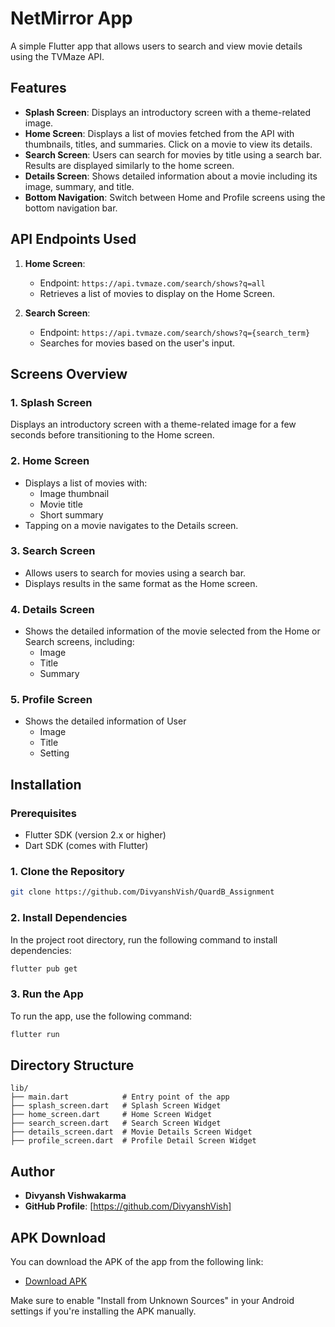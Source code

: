 
# NetMirror App

A simple Flutter app that allows users to search and view movie details using the TVMaze API.

## Features

- **Splash Screen**: Displays an introductory screen with a theme-related image.
- **Home Screen**: Displays a list of movies fetched from the API with thumbnails, titles, and summaries. Click on a movie to view its details.
- **Search Screen**: Users can search for movies by title using a search bar. Results are displayed similarly to the home screen.
- **Details Screen**: Shows detailed information about a movie including its image, summary, and title.
- **Bottom Navigation**: Switch between Home and Profile screens using the bottom navigation bar.

## API Endpoints Used

1. **Home Screen**:
   - Endpoint: `https://api.tvmaze.com/search/shows?q=all`
   - Retrieves a list of movies to display on the Home Screen.

2. **Search Screen**:
   - Endpoint: `https://api.tvmaze.com/search/shows?q={search_term}`
   - Searches for movies based on the user's input.

## Screens Overview

### 1. Splash Screen

Displays an introductory screen with a theme-related image for a few seconds before transitioning to the Home screen.

### 2. Home Screen

- Displays a list of movies with:
  - Image thumbnail
  - Movie title
  - Short summary
- Tapping on a movie navigates to the Details screen.

### 3. Search Screen

- Allows users to search for movies using a search bar.
- Displays results in the same format as the Home screen.

### 4. Details Screen

- Shows the detailed information of the movie selected from the Home or Search screens, including:
  - Image
  - Title
  - Summary

### 5. Profile Screen

- Shows the detailed information of User
  - Image
  - Title
  - Setting

## Installation

### Prerequisites

- Flutter SDK (version 2.x or higher)
- Dart SDK (comes with Flutter)

### 1. Clone the Repository

```bash
git clone https://github.com/DivyanshVish/QuardB_Assignment
```

### 2. Install Dependencies

In the project root directory, run the following command to install dependencies:

```bash
flutter pub get
```

### 3. Run the App

To run the app, use the following command:

```bash
flutter run
```

## Directory Structure

```plaintext
lib/
├── main.dart            # Entry point of the app
├── splash_screen.dart   # Splash Screen Widget
├── home_screen.dart     # Home Screen Widget
├── search_screen.dart   # Search Screen Widget
├── details_screen.dart  # Movie Details Screen Widget
├── profile_screen.dart  # Profile Detail Screen Widget

```

## Author

- **Divyansh Vishwakarma**
- **GitHub Profile**: [https://github.com/DivyanshVish]

## APK Download

You can download the APK of the app from the following link:

- [Download APK](<https://drive.google.com/file/d/10O8rekIRX5t6l8s86rTCIfTQCTZu_lNe/view?usp=drive_link>)

Make sure to enable "Install from Unknown Sources" in your Android settings if you're installing the APK manually.
